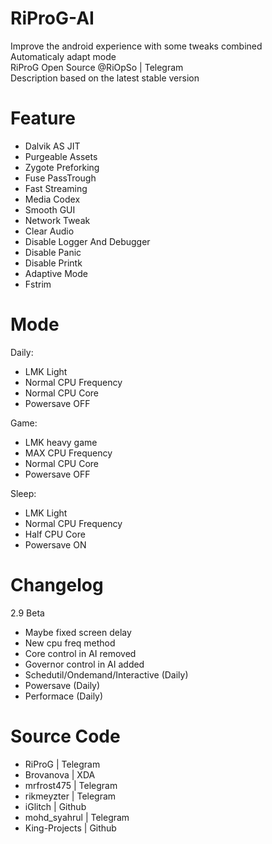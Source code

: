 # RiProG-AI

Improve the android experience with some tweaks combined <br />
Automaticaly adapt  mode <br />
RiProG Open Source @RiOpSo | Telegram  <br />
Description based on the latest stable version   <br />

# Feature
- Dalvik AS JIT
- Purgeable Assets
- Zygote Preforking
- Fuse PassTrough
- Fast Streaming
- Media Codex
- Smooth GUI
- Network Tweak
- Clear Audio
- Disable Logger And Debugger
- Disable Panic
- Disable Printk
- Adaptive Mode
- Fstrim

# Mode

Daily:
- LMK Light
- Normal CPU Frequency
- Normal CPU Core
- Powersave OFF

Game:
- LMK heavy game
- MAX CPU Frequency
- Normal CPU Core
- Powersave OFF

Sleep:
- LMK Light
- Normal CPU Frequency
- Half CPU Core
- Powersave ON

# Changelog

2.9 Beta
- Maybe fixed screen delay
- New cpu freq method
- Core control in AI removed
- Governor control in AI added
- Schedutil/Ondemand/Interactive (Daily)
- Powersave (Daily)
- Performace (Daily)

# Source Code

- RiProG | Telegram
- Brovanova | XDA
- mrfrost475  | Telegram
- rikmeyzter | Telegram
- iGlitch | Github
- mohd_syahrul | Telegram
- King-Projects | Github